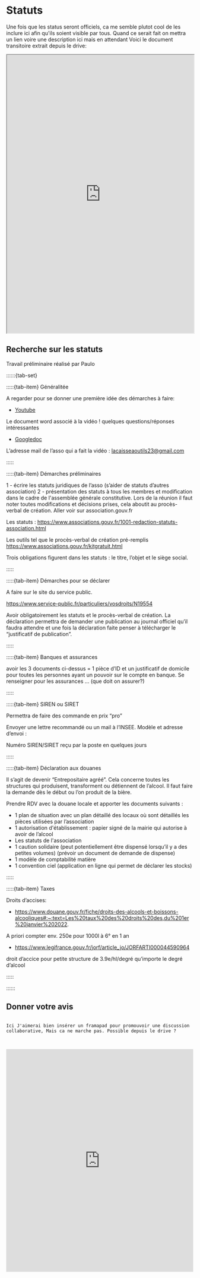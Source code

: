 # Statuts

Une fois que les status seront officiels, ca me semble plutot cool de les inclure ici afin qu'ils soient visible par tous. Quand ce serait fait on mettra un lien voire une description ici mais en attendant Voici le document transitoire extrait depuis le drive:


<iframe src="https://docs.google.com/document/d/1hKA6emHsyGW-w8xUhz8oDBIWeTF1xBvbK1rMzNFEiAA/edit?usp=sharing" width=100% height=750px ></iframe>





## Recherche sur les statuts

Travail préliminaire réalisé par Paulo

::::::{tab-set}

:::::{tab-item} Généralitée

A regarder pour se donner une première idée des démarches à faire: 
- [Youtube](https://www.youtube.com/watch?v=tERMV9eoAgs)

Le document word associé à la vidéo ! quelques  questions/réponses intéressantes
- [Googledoc](https://docs.google.com/document/d/1jrFT9JO8xA8BPW2LSHZWCWay-enZcSAzZnk_ctIfQ7o/edit)

L’adresse mail de l’asso qui a fait la vidéo : lacaisseaoutils23@gmail.com

:::::

:::::{tab-item} Démarches préliminaires

1 - écrire les statuts juridiques de l’asso (s’aider de statuts d’autres association)
2 - présentation des statuts à tous les membres et modification dans le cadre de l'assemblée générale constitutive. Lors de la réunion il faut noter toutes modifications et décisions prises, cela aboutit au procès- verbal de création. Aller voir sur association.gouv.fr

Les statuts : https://www.associations.gouv.fr/1001-redaction-statuts-association.html

Les outils tel que le procès-verbal de création  pré-remplis
https://www.associations.gouv.fr/kitgratuit.html


Trois obligations figurent dans les statuts : le titre, l’objet et le siège social.


:::::

:::::{tab-item} Démarches pour se déclarer

A faire sur le site du service public. 

https://www.service-public.fr/particuliers/vosdroits/N19554

Avoir obligatoirement les statuts et le procès-verbal de création.
La déclaration permettra de demander une publication au journal officiel qu’il faudra attendre et une fois la déclaration faite penser à télécharger le “justificatif de publication”.

:::::

:::::{tab-item} Banques et assurances

avoir les 3 documents ci-dessus = 1 pièce d’ID et un justificatif de domicile pour toutes les personnes ayant un pouvoir sur le compte en banque.
Se renseigner pour les assurances … (que doit on assurer?)

:::::


:::::{tab-item} SIREN ou SIRET

Permettra de faire des commande en prix “pro”

Envoyer une lettre recommandé ou un mail à l’INSEE. Modèle et adresse d’envoi : 

Numéro SIREN/SIRET reçu par la poste en quelques jours

:::::

:::::{tab-item} Déclaration aux douanes

Il s’agit de devenir “Entrepositaire agréé”. 
Cela concerne toutes les structures qui produisent, transforment ou détiennent de l’alcool.
Il faut faire la demande dès le début ou l’on produit de la bière.

Prendre RDV avec la douane locale et apporter les documents suivants : 

- 1 plan de situation avec un plan détaillé des locaux où sont détaillés les pièces utilisées par l’association 
- 1 autorisation d'établissement : papier signé de la mairie qui autorise à avoir de l’alcool
- Les statuts de l'association
- 1 caution solidaire (peut potentiellement être dispensé lorsqu’il y a des petites volumes) (prévoir un document de demande de dispense)
- 1 modèle de comptabilité matière
- 1 convention ciel (application en ligne qui permet de déclarer les stocks)

:::::

:::::{tab-item} Taxes

Droits d’accises:

- https://www.douane.gouv.fr/fiche/droits-des-alcools-et-boissons-alcooliques#:~:text=Les%20taux%20des%20droits%20des,du%201er%20janvier%202022.

A priori compter env. 250e pour 1000l à 6° en 1 an

- https://www.legifrance.gouv.fr/jorf/article_jo/JORFARTI000044590964

droit d’accice pour petite structure de 3.9e/hl/degré qu’importe le degré d’alcool

:::::







::::::





## Donner votre avis



```{warning}

Ici J'aimerai bien insérer un framapad pour promouvoir une discussion collaborative, Mais ca ne marche pas. Possible depuis le drive ?



```


<iframe name="embed_readwrite" src="https://mypads2.framapad.org/p/discussion-des-statuts-6w1roz9s3?showControls=true&showChat=true&showLineNumbers=true&useMonospaceFont=false" width="100%" height="600" frameborder="0"></iframe>